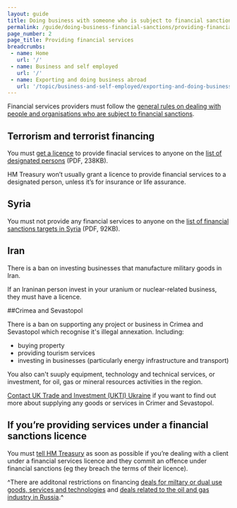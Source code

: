 ```yaml
---
layout: guide
title: Doing business with someone who is subject to financial sanctions
permalink: /guide/doing-business-financial-sanctions/providing-financial-services.html
page_number: 2
page_title: Providing financial services
breadcrumbs:
 - name: Home
   url: '/'
 - name: Business and self employed
   url: '/'
 - name: Exporting and doing business abroad
   url: '/topic/business-and-self-employed/exporting-and-doing-business-abroad.html'   
---
```

Financial services providers must follow the [general rules on dealing with people and organisations who are subject to financial sanctions](/guide/doing-business-financial-sanctions/overview.html).

## Terrorism and terrorist financing

You must [get a licence](/guide/doing-business-financial-sanctions/apply-licence.html) to provide finacial services to anyone on the [list of designated persons](https://www.gov.uk/government/uploads/system/uploads/attachment_data/file/504365/terrorism.pdf) (PDF, 238KB).

HM Treasury won’t usually grant a licence to provide financial services to a designated person, unless it’s for insurance or life assurance.

## Syria

You must not provide any financial services to anyone on the [list of financial sanctions targets in Syria](https://www.gov.uk/government/uploads/system/uploads/attachment_data/file/487325/syria.pdf) (PDF, 92KB).

## Iran

There is a ban on investing businesses that manufacture military goods in Iran. 

If an Iraninan person invest in your uranium or nuclear-related business, they must have a licence.

##Crimea and Sevastopol

There is a ban on supporting any project or business in Crimea and Sevastopol which recognise it's illegal annexation. 
Including:

* buying property
* providing tourism services
* investing in businesses (particularly energy infrastructure and transport)

You also can't suuply equipment, technology and technical services, or investment, for oil, gas or mineral resources activities in the region.

[Contact UK Trade and Investment (UKTI) Ukraine](commercial.kyiv@gmail.com) if you want to find out more about supplying any goods or services in Crimer and Sevastopol.

## If you’re providing services under a financial sanctions licence

You must [tell HM Treasury](/guide/doing-business-financial-sanctions/get-help.html) as soon as possible if you’re dealing with a client under a financial services licence and they commit an offence under financial sanctions (eg they breach the terms of their licence).

^There are additonal restrictions on financing [deals for miltary or dual use goods, services and technologies](https://govuk-import-export.herokuapp.com/guidance/get-a-licence-to-export-arms-military-or-dual-use-goods-and-services.html) and [deals related to the oil and gas industry in Russia](https://govuk-import-export.herokuapp.com/guidance/get-a-licence-to-export-energy-related-goods-technology-and-services.html).^

